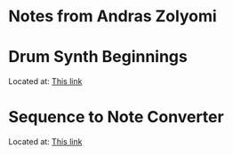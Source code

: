 # Notes from Andras Zolyomi

# Drum Synth Beginnings
Located at: [This link](https://github.com/allolib-s22/lab01-azolyomi)

# Sequence to Note Converter 
Located at: [This link](https://github.com/allolib-s22/sequence-to-note-converter)

